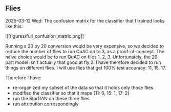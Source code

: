 ## Flies

2025-03-12 Wed: The confusion matrix for the classifier that I trained looks like this:

![[figures/full_confusion_matrix.png]]

Running a 20 by 20 conversion would be very expensive, so we decided to reduce the number of flies to run QuAC on to 3, as a proof-of-concept. 
The naive choice would be to run QuAC on flies 1, 2, 3.  Unfortunately, the 20-part model isn't actually that good at fly 2. 
I have therefore decided to run things on different flies. I will use flies that get 100% test accuracy: 11, 15, 17.

Therefore I have:
- re-organized my subset of the data so that it holds only those flies
- modified the classifier so that it maps {11: 0, 15: 1, 17: 2}
- run the StarGAN on these three flies
- run attribution correspondingly